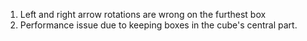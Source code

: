 1. Left and right arrow rotations are wrong on the furthest box
2. Performance issue due to keeping boxes in the cube's central part.